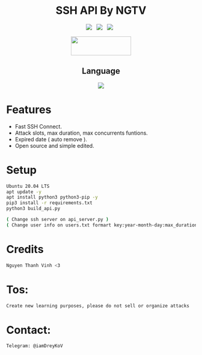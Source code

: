 <div align=center>
 
#  SSH API By NGTV

<p>
 <img src="https://img.shields.io/github/stars/NgThanhVinhVN/SSH-API?color=%23DF0067&style=for-the-badge"/> &nbsp;
 <img src="https://img.shields.io/github/forks/NgThanhVinhVN/SSH-API?color=%239999FF&style=for-the-badge"/> &nbsp;
 <img src="https://img.shields.io/github/license/NgThanhVinhVN/SSH-API?color=%23E8E8E8&style=for-the-badge"/> &nbsp;
 
</p>
  
<p align="center">  <a href="https://t.me/iamDreyKoV"><img width="160" height="50" src="https://i.imgur.com/N7AK7XY.png"></a></p>
 
## Language</br>

 <img src="https://img.shields.io/badge/Python-FFDD00?style=for-the-badge&logo=python&logoColor=blue"/>
 </div>

# Features
- Fast SSH Connect.
- Attack slots, max duration, max concurrents funtions.
- Expired date ( auto remove ).
- Open source and simple edited.

# Setup
```sh
Ubuntu 20.04 LTS
apt update -y
apt install python3 python3-pip -y
pip3 install -r requirements.txt
python3 build_api.py

( Change ssh server on api_server.py )
( Change user info on users.txt formart key:year-month-day:max_duration:max_concurrents )
```

# Credits
```sh
Nguyen Thanh Vinh <3
```

# Tos:
```sh
Create new learning purposes, please do not sell or organize attacks
```

# Contact:
```sh
Telegram: @iamDreyKoV
```
